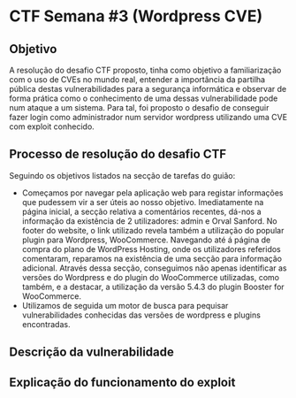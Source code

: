 # CTF Semana #3 (Wordpress CVE)

## Objetivo
A resolução do desafio CTF proposto, tinha como objetivo a familiarização com o uso de CVEs no mundo real, entender a importância da partilha pública destas vulnerabilidades para a segurança informática e observar de forma prática como o conhecimento de uma dessas vulnerabilidade pode num ataque a um sistema. Para tal, foi proposto o desafio de conseguir fazer login como administrador num servidor wordpress utilizando uma CVE com exploit conhecido.


## Processo de resolução do desafio CTF
Seguindo os objetivos listados na secção de tarefas do guião:
- Começamos por navegar pela aplicação web para registar informações que pudessem vir a ser úteis ao nosso objetivo. Imediatamente na página inicial, a secção relativa a comentários recentes, dá-nos a informação da existência de 2 utilizadores: admin e Orval Sanford. No footer do website, o link utilizado revela também a utilização do popular plugin para Wordpress, WooCommerce. Navegando até á página de compra do plano de WordPress Hosting, onde os utilizadores referidos comentaram, reparamos na existência de uma secção para informação adicional. Através dessa secção, conseguimos não apenas identificar as versões do Wordpress e do plugin do WooCommerce utilizadas, como também, e a destacar, a utilização da versão 5.4.3 do plugin Booster for WooCommerce.
- Utilizamos de seguida um motor de busca para pequisar vulnerabilidades conhecidas das versões de wordpress e plugins encontradas.


## Descrição da vulnerabilidade



## Explicação do funcionamento do exploit

